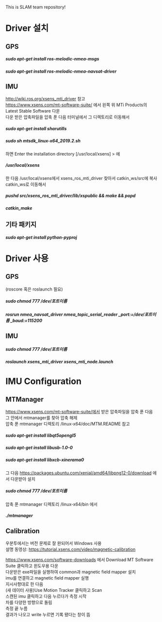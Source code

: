 This is SLAM team repository!

# Driver 설치
## GPS
##### sudo apt-get install ros-melodic-nmea-msgs   
##### sudo apt-get install ros-melodic-nmea-navsat-driver   

## IMU
http://wiki.ros.org/xsens_mti_driver 참고   
https://www.xsens.com/mt-software-suite/ 에서 왼쪽 위 MTi Products의 Latest Stable Software 다운   
다운 받은 압축파일을 압축 푼 다음 터미널에서 그 디렉토리로 이동해서   
##### sudo apt-get install sharutills   
##### sudo sh mtsdk_linux-x64_2019.2.sh   
하면 Enter the installation directory [/usr/local/xsens] > 에   
##### /usr/local/xsens   
한 다음 /usr/local/xsens에서 xsens_ros_mti_driver 찾아서 catkin_ws/src에 복사   
catkin_ws로 이동해서   
##### pushd src/xsens_ros_mti_driver/lib/xspublic && make && popd   
##### catkin_make

## 기타 패키지
##### sudo apt-get install python-pyproj

# Driver 사용
## GPS
(roscore 혹은 roslaunch 필요)   
##### sudo chmod 777 /dev/포트이름   
##### rosrun nmea_navsat_driver nmea_topic_serial_reader _port:=/dev/포트이름 _baud:=115200

## IMU
##### sudo chmod 777 /dev/포트이름   
##### roslaunch xsens_mti_driver xsens_mti_node.launch

# IMU Configuration
## MTManager
https://www.xsens.com/mt-software-suite/에서 받은 압축파일을 압축 푼 다음   
그 안에서 mtmanager를 찾아 압축 해제   
압축 푼 mtmanager 디렉토리 /linux-x64/doc/MTM.README 참고   
##### sudo apt-get install libqt5opengl5   
##### sudo apt-get install libusb-1.0-0   
##### sudo apt-get install libxcb-xinerama0   
그 다음 https://packages.ubuntu.com/xenial/amd64/libpng12-0/download 에서 다운받아 설치   
   
##### sudo chmod 777 /dev/포트이름   
압축 푼 mtmanager 디렉토리 /linux-x64/bin 에서   
##### ./mtmanager

## Calibration
우분투에서는 버전 문제로 잘 완되어서 Windows 사용   
설명 동영상: https://tutorial.xsens.com/video/magnetic-calibration   

https://www.xsens.com/software-downloads 에서 Download MT Software Suite 클릭하고 윈도우용 다운   
다운받은 exe파일을 실행하여 common과 magnetic field mapper 설치   
imu를 연결하고 magnetic field mapper 실행   
지시사항대로 한 다음   
(새 데이터 사용)Use Motion Tracker 클릭하고 Scan   
스캔된 imu 클릭하고 다음 누르다가 측정 시작   
차를 다양한 방향으로 돌림   
측정 끝 누름   
결과가 나오고 write 누르면 기록 됐다는 창이 뜸   
